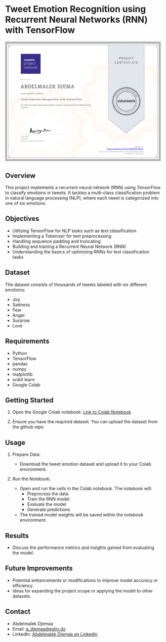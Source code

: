 # Tweet Emotion Recognition using Recurrent Neural Networks (RNN) with TensorFlow

![Certificate Image](https://github.com/Abdelmalek-Djemaa/Tweet-Emotion-Recognition-Natural-Language-Processing-with-TensorFlow/blob/76387d9935ca266de2d1dff4d0c9935dd440c972/Certificate.png)

## Overview
This project implements a recurrent neural network (RNN) using TensorFlow to classify emotions in tweets. It tackles a multi-class classification problem in natural language processing (NLP), where each tweet is categorized into one of six emotions.

## Objectives
- Utilizing TensorFlow for NLP tasks such as text classification
- Implementing a Tokenizer for text preprocessing
- Handling sequence padding and truncating
- Building and training a Recurrent Neural Network (RNN)
- Understanding the basics of optimizing RNNs for text classification tasks

## Dataset
The dataset consists of thousands of tweets labeled with six different emotions:
- Joy
- Sadness
- Fear
- Anger
- Surprise
- Love

## Requirements
- Python
- TensorFlow
- pandas
- numpy
- matplotlib
- scikit learn
- Google Colab

## Getting Started
1. Open the Google Colab notebook:
   [Link to Colab Notebook](https://colab.research.google.com/github/Abdelmalek-Djemaa/Tweet-Emotion-Recognition-Natural-Language-Processing-with-TensorFlow/blob/main/Tweet_Emotion_Recognition.ipynb)

2. Ensure you have the required dataset. You can upload the dataset from the github repo

## Usage
1. Prepare Data:
   - Download the tweet emotion dataset and upload it to your Colab environment.
   
2. Run the Notebook:
   - Open and run the cells in the Colab notebook. The notebook will:
     - Preprocess the data
     - Train the RNN model
     - Evaluate the model
     - Generate predictions
   - The trained model weights will be saved within the notebook environment.

## Results
- Discuss the performance metrics and insights gained from evaluating the model.

## Future Improvements
- Potential enhancements or modifications to improve model accuracy or efficiency.
- Ideas for expanding the project scope or applying the model to other datasets.

## Contact
- Abdelmalek Djemaa
- Email: a_djemaa@estin.dz
- LinkedIn: [Abdelmalek Djemaa on LinkedIn](https://www.linkedin.com/in/abdelmalek-djemaa-673864317)
